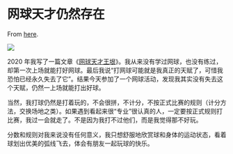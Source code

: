 # 网球天才仍然存在

From [here](https://yinwang1.substack.com/p/094).

![](https://substackcdn.com/image/fetch/w_1456,c_limit,f_auto,q_auto:good,fl_progressive:steep/https%3A%2F%2Fsubstack-post-media.s3.amazonaws.com%2Fpublic%2Fimages%2F0692aede-0adc-40ab-9482-200369b58cb5_640x480.jpeg)

<span>2020 年我写了一篇文章《</span>[网球天才王垠](https://yinwang1.substack.com/p/talent)<span>》。我从来没有学过网球，也没有练过，却第一次上场就能打好网球。最后我说“打网球可能就是我真正的天赋了，可惜我恐怕已经永久失去了它”。结果今天参加了一个网球活动，发现我其实没有失去这个天赋，仍然一上场就能打出好球。</span>

当然，我打球仍然是打着玩的，不会很拼，不计分，不按正式比赛的规则（计分方法，交换场地之类）。如果遇到看起来很“专业”很认真的人，一定要按正式规则打比赛，我过一会就走了。不是因为我打不过他们，而是我觉得那不好玩。

分数和规则对我来说没有任何意义，我只想舒服地欣赏球和身体的运动状态，看着球划出优美的弧线飞去，体会有朋友一起玩球的快乐。
